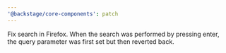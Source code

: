 ```yaml
---
'@backstage/core-components': patch
---
```


Fix search in Firefox. When the search was performed by pressing enter, the query parameter was first set but then reverted back.
